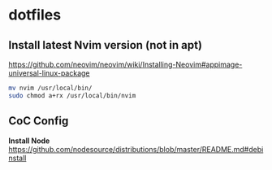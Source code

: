 # dotfiles

## Install latest Nvim version (not in apt)

https://github.com/neovim/neovim/wiki/Installing-Neovim#appimage-universal-linux-package

```sh
mv nvim /usr/local/bin/
sudo chmod a+rx /usr/local/bin/nvim
```

## CoC Config

**Install Node**
https://github.com/nodesource/distributions/blob/master/README.md#debinstall
